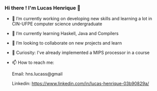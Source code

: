 ### Hi there ! I'm Lucas Henrique 👋 

<!--
**lucashnss/lucashnss** is a ✨ _special_ ✨ repository because its `README.md` (this file) appears on your GitHub profile.

Here are some ideas to get you started:
-->
- 🔭 I’m currently working on developing new skills and learning a lot in CIN-UFPE computer science undergraduate
-  🌱 I’m currently learning Haskell, Java and Compilers
- 👯 I’m looking to collaborate on new projects and learn
- 🤔 Curiosity: I've already implemented a MIPS processor in a course
- 📫 How to reach me:
  
  Email: hns.lucass@gmail
  
  Linkedin: https://www.linkedin.com/in/lucas-henrique-03b90829a/
